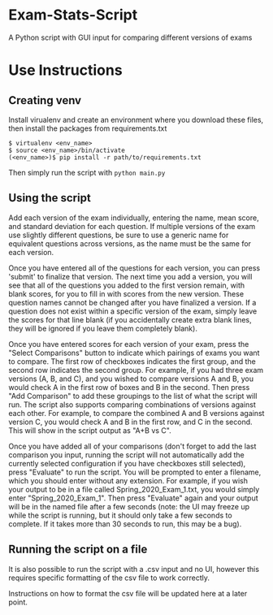 # Exam-Stats-Script
A Python script with GUI input for comparing different versions of exams


# Use Instructions

## Creating venv
Install virualenv and create an environment where you download these files, then install the packages from requirements.txt
```
$ virtualenv <env_name>
$ source <env_name>/bin/activate
(<env_name>)$ pip install -r path/to/requirements.txt
```

Then simply run the script with `python main.py`

## Using the script

Add each version of the exam individually, entering the name, mean score, and standard deviation for each question.
If multiple versions of the exam use slightly different questions, be sure to use a generic name for equivalent questions across versions,
as the name must be the same for each version.

Once you have entered all of the questions for each version, you can press 'submit' to finalize that version.  The next time you 
add a version, you will see that all of the questions you added to the first version remain, with blank scores, for you to fill in with 
scores from the new version.  These question names cannot be changed after you have finalized a version.  If a question does not exist within
a specific version of the exam, simply leave the scores for that line blank (if you accidentally create extra blank lines, they will be ignored
if you leave them completely blank).

Once you have entered scores for each version of your exam, press the "Select Comparisons" button to indicate which pairings of exams you
want to compare. The first row of checkboxes indicates the first group, and the second row indicates the second group.  For example, 
if you had three exam versions (A, B, and C), and you wished to compare versions A and B, you would check A in the first row of boxes
and B in the second.  Then press "Add Comparison" to add these groupings to the list of what the script will run.  The script also supports
comparing combinations of versions against each other.  For example, to compare the combined A and B versions against version C, you would 
check A and B in the first row, and C in the second.  This will show in the script output as "A+B vs C".

Once you have added all of your comparisons (don't forget to add the last comparison you input, running the script will not automatically
add the currently selected configuration if you have checkboxes still selected), press "Evaluate" to run the script.  You will be 
prompted to enter a filename, which you should enter without any extension.  For example, if you wish your output to be in a file called
Spring_2020_Exam_1.txt, you would simply enter "Spring_2020_Exam_1".  Then press "Evaluate" again and your output will be in the named file
after a few seconds (note: the UI may freeze up while the script is running, but it should only take a few seconds to complete.  If it takes 
more than 30 seconds to run, this may be a bug).

## Running the script on a file

It is also possible to run the script with a .csv input and no UI, however this requires specific formatting of the csv file to work correctly.

Instructions on how to format the csv file will be updated here at a later point.
